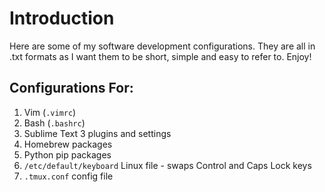 Introduction
========================================================
Here are some of my software development configurations. They are all in .txt formats as I want them to be 
short, simple and easy to refer to. Enjoy!

Configurations For:
-------------------
1. Vim (`.vimrc`)
2. Bash (`.bashrc`)
3. Sublime Text 3 plugins and settings
4. Homebrew packages
5. Python pip packages
6. `/etc/default/keyboard` Linux file - swaps Control and Caps Lock keys
7. `.tmux.conf` config file
